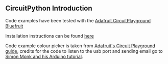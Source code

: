 ## CircuitPython Introduction

Code examples have been tested with the [Adafruit CircuitPlayground Bluefruit](https://www.adafruit.com/product/4333)

Installation instructions can be found [here](https://learn.adafruit.com/welcome-to-circuitpython/installing-circuitpython)

Code example colour picker is taken from [Adafruit's Circuit Playground guide](https://learn.adafruit.com/adafruit-circuit-playground-bluefruit/playground-color-picker), credits for the code to listen to the usb port and sending email go to [Simon Monk and his Arduino tutorial](https://learn.adafruit.com/arduino-lesson-17-email-sending-movement-detector/overview).

